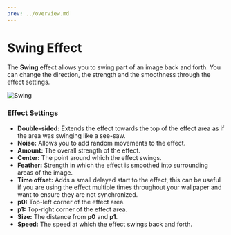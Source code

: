 ```yaml
---
prev: ../overview.md
---
```

# Swing Effect

The **Swing** effect allows you to swing part of an image back and forth. You can change the direction, the strength and the smoothness through the effect settings.

![Swing](/wallpaper-engine-docs/img/effects/Swing.gif)

### Effect Settings

* **Double-sided:** Extends the effect towards the top of the effect area as if the area was swinging like a see-saw.
* **Noise:** Allows you to add random movements to the effect.
* **Amount:** The overall strength of the effect.
* **Center:** The point around which the effect swings.
* **Feather:** Strength in which the effect is smoothed into surrounding areas of the image.
* **Time offset:** Adds a small delayed start to the effect, this can be useful if you are using the effect multiple times throughout your wallpaper and want to ensure they are not synchronized.
* **p0:** Top-left corner of the effect area.
* **p1:** Top-right corner of the effect area.
* **Size:** The distance from **p0** and **p1**.
* **Speed:** The speed at which the effect swings back and forth.